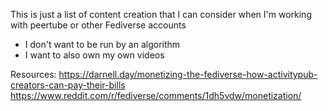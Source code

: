 This is just a list of content creation that I can consider when I'm working with peertube or other Fediverse accounts

- I don't want to be run by an algorithm
- I want to also own my own videos


Resources: 
https://darnell.day/monetizing-the-fediverse-how-activitypub-creators-can-pay-their-bills
https://www.reddit.com/r/fediverse/comments/1dh5vdw/monetization/